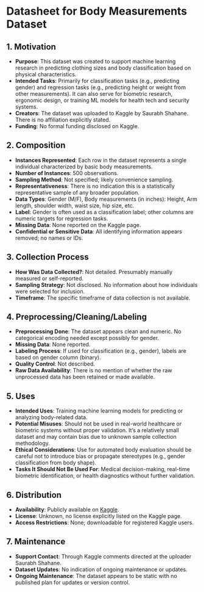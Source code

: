 
# Datasheet for Body Measurements Dataset

## 1. Motivation

- **Purpose**: This dataset was created to support machine learning research in predicting clothing sizes and body classification based on physical characteristics.
- **Intended Tasks**: Primarily for classification tasks (e.g., predicting gender) and regression tasks (e.g., predicting height or weight from other measurements). It can also serve for biometric research, ergonomic design, or training ML models for health tech and security systems.
- **Creators**: The dataset was uploaded to Kaggle by Saurabh Shahane. There is no affiliation explicitly stated.
- **Funding**: No formal funding disclosed on Kaggle.

## 2. Composition

- **Instances Represented**: Each row in the dataset represents a single individual characterized by basic body measurements.
- **Number of Instances**: 500 observations.
- **Sampling Method**: Not specified; likely convenience sampling.
- **Representativeness**: There is no indication this is a statistically representative sample of any broader population.
- **Data Types**: Gender (M/F), Body measurements (in inches): Height, Arm length, shoulder width, waist size, hip size, etc.
- **Label**: Gender is often used as a classification label; other columns are numeric targets for regression tasks.
- **Missing Data**: None reported on the Kaggle page.
- **Confidential or Sensitive Data**: All identifying information appears removed; no names or IDs.

## 3. Collection Process

- **How Was Data Collected?**: Not detailed. Presumably manually measured or self-reported.
- **Sampling Strategy**: Not disclosed. No information about how individuals were selected for inclusion.
- **Timeframe**: The specific timeframe of data collection is not available.

## 4. Preprocessing/Cleaning/Labeling

- **Preprocessing Done**: The dataset appears clean and numeric. No categorical encoding needed except possibly for gender.
- **Missing Data**: None reported.
- **Labeling Process**: If used for classification (e.g., gender), labels are based on gender column (binary).
- **Quality Control**: Not described.
- **Raw Data Availability**: There is no mention of whether the raw unprocessed data has been retained or made available.

## 5. Uses

- **Intended Uses**: Training machine learning models for predicting or analyzing body-related data.
- **Potential Misuses**: Should not be used in real-world healthcare or biometric systems without proper validation. It’s a relatively small dataset and may contain bias due to unknown sample collection methodology.
- **Ethical Considerations**: Use for automated body evaluation should be careful not to introduce bias or propagate stereotypes (e.g., gender classification from body shape).
- **Tasks It Should Not Be Used For**: Medical decision-making, real-time biometric identification, or health diagnostics without further validation.

## 6. Distribution

- **Availability**: Publicly available on [Kaggle](https://www.kaggle.com/datasets/saurabhshahane/body-measurements-dataset/data).
- **License**: Unknown, no license explicitly listed on the Kaggle page.
- **Access Restrictions**: None; downloadable for registered Kaggle users.

## 7. Maintenance

- **Support Contact**: Through Kaggle comments directed at the uploader Saurabh Shahane.
- **Dataset Updates**: No indication of ongoing maintenance or updates.
- **Ongoing Maintenance**: The dataset appears to be static with no published plan for updates or version control.
